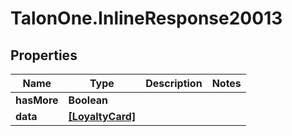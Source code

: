 # TalonOne.InlineResponse20013

## Properties

Name | Type | Description | Notes
------------ | ------------- | ------------- | -------------
**hasMore** | **Boolean** |  | 
**data** | [**[LoyaltyCard]**](LoyaltyCard.md) |  | 


